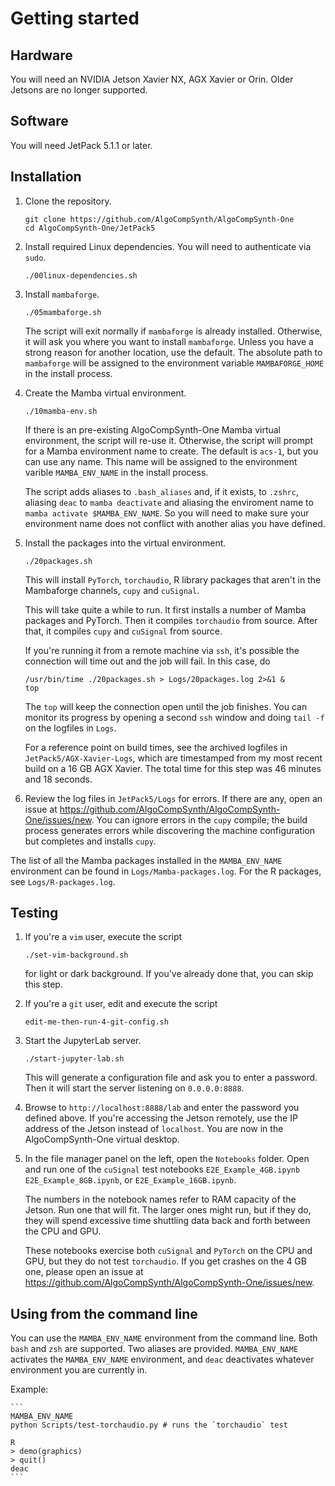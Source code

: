 # Getting started

## Hardware
You will need an NVIDIA Jetson Xavier NX, AGX Xavier or Orin. Older
Jetsons are no longer supported.

## Software
You will need JetPack 5.1.1 or later.

## Installation

1. Clone the repository.

    ```
    git clone https://github.com/AlgoCompSynth/AlgoCompSynth-One
    cd AlgoCompSynth-One/JetPack5
    ```

2. Install required Linux dependencies. You will need to authenticate
via `sudo`.

    ```
    ./00linux-dependencies.sh
    ```

3. Install `mambaforge`.


    ```
    ./05mambaforge.sh
    ```

    The script will exit normally if `mambaforge` is already installed.
    Otherwise, it will ask you where you want to install `mambaforge`.
    Unless you have a strong reason for another location, use the default.
    The absolute path to `mambaforge` will be assigned to the
    environment variable `MAMBAFORGE_HOME` in the install process.

4. Create the Mamba virtual environment.

    ```
    ./10mamba-env.sh
    ```

    If there is an pre-existing AlgoCompSynth-One Mamba virtual
    environment, the script will re-use it. Otherwise, the script will
    prompt for a Mamba environment name to create. The default is
    `acs-1`, but you can use any name. This name will be assigned
    to the environment varible `MAMBA_ENV_NAME` in the install process.

    The script adds aliases to `.bash_aliases` and, if it exists,
    to `.zshrc`, aliasing `deac` to `mamba deactivate` and aliasing the
    enviroment name to `mamba activate $MAMBA_ENV_NAME`. So you
    will need to make sure your environment name does not conflict
    with another alias you have defined.

5. Install the packages into the virtual environment.

    ```
    ./20packages.sh
    ```

    This will install `PyTorch`, `torchaudio`, R library packages that
    aren't in the Mambaforge channels, `cupy` and `cuSignal`.

    This will take quite a while to run. It first installs a number
    of Mamba packages and PyTorch. Then it compiles `torchaudio` from
    source. After that, it compiles `cupy` and `cuSignal` from source.

    If you're running it from a remote machine via `ssh`, it's 
    possible the connection will time out and the job will fail. In this
    case, do

    ```
    /usr/bin/time ./20packages.sh > Logs/20packages.log 2>&1 &
    top
    ```

    The `top` will keep the connection open until the job finishes.
    You can monitor its progress by opening a second `ssh` window and
    doing `tail -f` on the logfiles in `Logs`.

    For a reference point on build times, see the archived logfiles
    in `JetPack5/AGX-Xavier-Logs`, which are timestamped from my
    most recent build on a 16 GB AGX Xavier. The total time for this
    step was 46 minutes and 18 seconds.

6. Review the log files in `JetPack5/Logs` for errors. If there
are any, open an issue at
<https://github.com/AlgoCompSynth/AlgoCompSynth-One/issues/new>.
You can ignore errors in the `cupy` compile; the build process
generates errors while discovering the machine configuration
but completes and installs `cupy`.

The list of all the Mamba packages installed in the `MAMBA_ENV_NAME`
environment can be found in `Logs/Mamba-packages.log`. For the
R packages, see `Logs/R-packages.log`.

## Testing

1. If you're a `vim` user, execute the script

    ```
    ./set-vim-background.sh
    ```

    for light or dark background. If you've already done that, you
    can skip this step.

2. If you're a `git` user, edit and execute the script

    ```
    edit-me-then-run-4-git-config.sh
    ```

3. Start the JupyterLab server.

    ```
    ./start-jupyter-lab.sh
    ```

    This will generate a configuration file and ask you to enter a
    password. Then it will start the server listening on `0.0.0.0:8888`.

4. Browse to `http://localhost:8888/lab` and enter the password you
defined above. If you're accessing the Jetson remotely, use the IP
address of the Jetson instead of `localhost`. You are now in the
AlgoCompSynth-One virtual desktop.

5. In the file manager panel on the left, open the `Notebooks` folder.
Open and run one of the `cuSignal` test notebooks `E2E_Example_4GB.ipynb`
`E2E_Example_8GB.ipynb`, or `E2E_Example_16GB.ipynb`.

    The numbers in the notebook names refer to RAM capacity of the Jetson.
    Run one that will fit. The larger ones might run, but if they do,
    they will spend excessive time shuttling data back and forth between
    the CPU and GPU.

    These notebooks exercise both `cuSignal` and `PyTorch` on the CPU and
    GPU, but they do not test `torchaudio`. If you get crashes on the
    4 GB one, please open an issue at
    <https://github.com/AlgoCompSynth/AlgoCompSynth-One/issues/new>.

## Using from the command line
You can use the `MAMBA_ENV_NAME` environment from the command line. Both
`bash` and `zsh` are supported. Two aliases are provided.
`MAMBA_ENV_NAME` activates the `MAMBA_ENV_NAME` environment, and `deac`
deactivates whatever environment you are currently in.

Example:

    ```
    MAMBA_ENV_NAME
    python Scripts/test-torchaudio.py # runs the `torchaudio` test

    R
    > demo(graphics)
    > quit()
    deac
    ```
